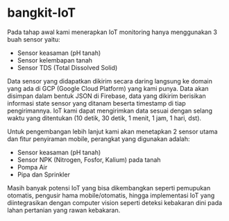 # bangkit-IoT

Pada tahap awal kami menerapkan IoT monitoring hanya menggunakan 3 buah sensor yaitu:
- Sensor keasaman (pH tanah)
- Sensor kelembapan tanah
- Sensor TDS (Total Dissolved Solid)

Data sensor yang didapatkan dikirim secara daring langsung ke domain yang ada di GCP (Google Cloud Platform) yang kami punya. Data akan disimpan dalam bentuk JSON di Firebase, data yang dikirim berisikan informasi state sensor yang ditanam beserta timestamp di tiap pengirimannya. IoT kami dapat mengirimkan data sesuai dengan selang waktu yang ditentukan (10 detik, 30 detik, 1 menit, 1 jam, 1 hari, dst).

Untuk pengembangan lebih lanjut kami akan menetapkan 2 sensor utama dan fitur penyiraman mobile, perangkat yang digunakan adalah:
- Sensor keasaman (pH tanah)
- Sensor NPK (Nitrogen, Fosfor, Kalium) pada tanah
- Pompa Air
- Pipa dan Sprinkler

Masih banyak potensi IoT yang bisa dikembangkan seperti pemupukan otomatis, pengusir hama mobile/otomatis, hingga implementasi IoT yang diintegrasikan dengan computer vision seperti deteksi kebakaran dini pada lahan pertanian yang rawan kebakaran.

